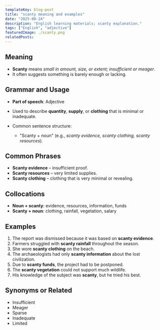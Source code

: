 ```yaml
---
templateKey: blog-post
title: "scanty meaning and examples"
date: "2025-08-24"
description: "English learning materials; scanty explanation."
tags: ["English", "adjective"]
featuredImage: ./scanty.png
relatedPosts:
---
```


## Meaning

- **Scanty** means _small in amount, size, or extent; insufficient or meager_.
- It often suggests something is barely enough or lacking.

## Grammar and Usage

- **Part of speech**: Adjective
- Used to describe **quantity**, **supply**, or **clothing** that is minimal or inadequate.
- Common sentence structure:

  - "Scanty + noun" (e.g., _scanty evidence, scanty clothing, scanty resources_).

## Common Phrases

- **Scanty evidence** – insufficient proof.
- **Scanty resources** – very limited supplies.
- **Scanty clothing** – clothing that is very minimal or revealing.

## Collocations

- **Noun + scanty**: evidence, resources, information, funds
- **Scanty + noun**: clothing, rainfall, vegetation, salary

## Examples

1. The report was dismissed because it was based on **scanty evidence**.
2. Farmers struggled with **scanty rainfall** throughout the season.
3. She wore **scanty clothing** on the beach.
4. The archaeologists had only **scanty information** about the lost civilization.
5. Due to **scanty funds**, the project had to be postponed.
6. The **scanty vegetation** could not support much wildlife.
7. His knowledge of the subject was **scanty**, but he tried his best.

## Synonyms or Related

- Insufficient
- Meager
- Sparse
- Inadequate
- Limited
